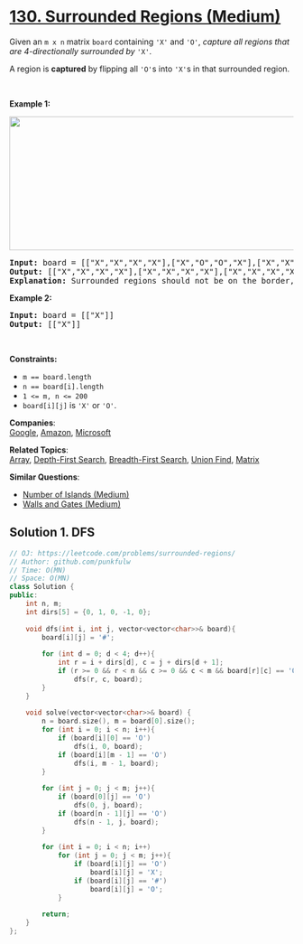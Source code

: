# [130. Surrounded Regions (Medium)](https://leetcode.com/problems/surrounded-regions/)

<p>Given an <code>m x n</code> matrix <code>board</code> containing <code>'X'</code> and <code>'O'</code>, <em>capture all regions that are 4-directionally&nbsp;surrounded by</em> <code>'X'</code>.</p>

<p>A region is <strong>captured</strong> by flipping all <code>'O'</code>s into <code>'X'</code>s in that surrounded region.</p>

<p>&nbsp;</p>
<p><strong>Example 1:</strong></p>
<img alt="" src="https://assets.leetcode.com/uploads/2021/02/19/xogrid.jpg" style="width: 550px; height: 237px;">
<pre><strong>Input:</strong> board = [["X","X","X","X"],["X","O","O","X"],["X","X","O","X"],["X","O","X","X"]]
<strong>Output:</strong> [["X","X","X","X"],["X","X","X","X"],["X","X","X","X"],["X","O","X","X"]]
<strong>Explanation:</strong> Surrounded regions should not be on the border, which means that any 'O' on the border of the board are not flipped to 'X'. Any 'O' that is not on the border and it is not connected to an 'O' on the border will be flipped to 'X'. Two cells are connected if they are adjacent cells connected horizontally or vertically.
</pre>

<p><strong>Example 2:</strong></p>

<pre><strong>Input:</strong> board = [["X"]]
<strong>Output:</strong> [["X"]]
</pre>

<p>&nbsp;</p>
<p><strong>Constraints:</strong></p>

<ul>
	<li><code>m == board.length</code></li>
	<li><code>n == board[i].length</code></li>
	<li><code>1 &lt;= m, n &lt;= 200</code></li>
	<li><code>board[i][j]</code> is <code>'X'</code> or <code>'O'</code>.</li>
</ul>


**Companies**:  
[Google](https://leetcode.com/company/google), [Amazon](https://leetcode.com/company/amazon), [Microsoft](https://leetcode.com/company/microsoft)

**Related Topics**:  
[Array](https://leetcode.com/tag/array/), [Depth-First Search](https://leetcode.com/tag/depth-first-search/), [Breadth-First Search](https://leetcode.com/tag/breadth-first-search/), [Union Find](https://leetcode.com/tag/union-find/), [Matrix](https://leetcode.com/tag/matrix/)

**Similar Questions**:
* [Number of Islands (Medium)](https://leetcode.com/problems/number-of-islands/)
* [Walls and Gates (Medium)](https://leetcode.com/problems/walls-and-gates/)

## Solution 1. DFS

```cpp
// OJ: https://leetcode.com/problems/surrounded-regions/
// Author: github.com/punkfulw
// Time: O(MN)
// Space: O(MN)
class Solution {
public:
    int n, m;
    int dirs[5] = {0, 1, 0, -1, 0};
    
    void dfs(int i, int j, vector<vector<char>>& board){
        board[i][j] = '#';
        
        for (int d = 0; d < 4; d++){
            int r = i + dirs[d], c = j + dirs[d + 1];
            if (r >= 0 && r < n && c >= 0 && c < m && board[r][c] == 'O')
                dfs(r, c, board);
        }
    }
    
    void solve(vector<vector<char>>& board) {
        n = board.size(), m = board[0].size();
        for (int i = 0; i < n; i++){
            if (board[i][0] == 'O')
                dfs(i, 0, board);
            if (board[i][m - 1] == 'O')
                dfs(i, m - 1, board);
        }
        
        for (int j = 0; j < m; j++){
            if (board[0][j] == 'O')
                dfs(0, j, board);
            if (board[n - 1][j] == 'O')
                dfs(n - 1, j, board);
        }
        
        for (int i = 0; i < n; i++)
            for (int j = 0; j < m; j++){
                if (board[i][j] == 'O')
                    board[i][j] = 'X';
                if (board[i][j] == '#')
                    board[i][j] = 'O';
            }
        
        return;
    }
};
```
